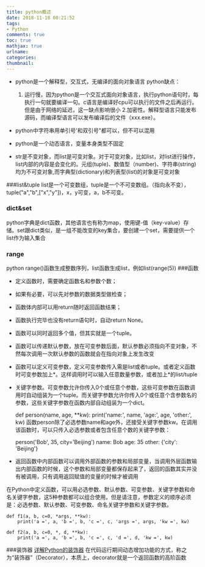 ```yaml
---
title: python概述
date: 2018-11-18 00:21:52
tags: 
- Python
comments: true
toc: true
mathjax: true
urlname:
categories:
thumbnail:
---
```


 - python是一个解释型，交互式，无编译的面向对象语言 python缺点：
   
    1. 运行慢，因为python是一个交互式面向对象语言，执行python语句时，每执行一句就要编译一句。c语言是编译好cpu可以执行的文件之后再运行。但是由于网络的延迟，这一缺点影响很小
    2.加密性。解释型语言只能发布源码，而编译型语言可以发布编译后的文件（xxx.exe）。
   
 - python中字符串用单引号'和双引号"都可以，但不可以混用

   


 - python是一个动态语言，变量本身类型不固定

   
   
 - str是不变对象，而list是可变对象。对于可变对象，比如list，对list进行操作，list内部的内容是会变化的。元组(tuple)、数值型（number)、字符串(string)均为不可变对象,而字典型(dictionary)和列表型(list)的对象是可变对象

###list&tuple
list是一个可变数组，tuple是一个不可变数组。（指向永不变），tuple("a","b",["x","y"])，x，y可变，a，b不可变。
### dict&set
python字典是dict函数，其他语言也有称为map，使用键-值（key-value）存储。set跟dict类似，是一组不能改变的key集合，要创建一个set，需要提供一个list作为输入集合
### range
python range()函数生成整数序列，list函数生成list，例如list(range(5))
###函数

 - 定义函数时，需要确定函数名和参数个数；
   
 - 如果有必要，可以先对参数的数据类型做检查；

   


 - 函数体内部可以用return随时返回函数结果；

   


 - 函数执行完毕也没有return语句时，自动return None。

  

 - 函数可以同时返回多个值，但其实就是一个tuple。
 - 函数可以传递默认参数，放在可变参数后面，默认参数必须指向不变对象，不然每次调用一次默认参数的函数就会在指向对象上发生改变
 - 函数可以定义可变参数，定义可变参数传入需是list或者tuple。或者定义函数时可变参数加上*。这样调用时可以输入任意数量参数，或者加上*的list/tuple
 - 关键字参数。可变参数允许你传入0个或任意个参数，这些可变参数在函数调用时自动组装为一个tuple。而关键字参数允许你传入0个或任意个含参数名的参数，这些关键字参数在函数内部自动组装为一个dict。

    def person(name, age, **kw):
        print('name:', name, 'age:', age, 'other:', kw)
 函数person除了必选参数name和age外，还接受关键字参数kw。在调用该函数时，可以只传入必选参数或者包含任意个数的关键字参数：

     person('Bob', 35, city='Beijing')
    name: Bob age: 35 other: {'city': 'Beijing'}

 - 返回函数中内部函数可以调用外部函数的参数和局部变量，当调用外层函数输出内部函数的时候，这个参数和局部变量都保存起来了，返回的函数其实并没有被调用，只有调用返回赋值的变量的时候才被调用

在Python中定义函数，可以用必选参数、默认参数、可变参数、关键字参数和命名关键字参数，这5种参数都可以组合使用。但是请注意，参数定义的顺序必须是：必选参数、默认参数、可变参数、命名关键字参数和关键字参数。

    def f1(a, b, c=0, *args, **kw):
        print('a =', a, 'b =', b, 'c =', c, 'args =', args, 'kw =', kw)
    
    def f2(a, b, c=0, *, d, **kw):
        print('a =', a, 'b =', b, 'c =', c, 'd =', d, 'kw =', kw)
###装饰器
[详解Python的装饰器](https://www.cnblogs.com/cicaday/p/python-decorator.html)
在代码运行期间动态增加功能的方式，称之为“装饰器”（Decorator），本质上，decorator就是一个返回函数的高阶函数